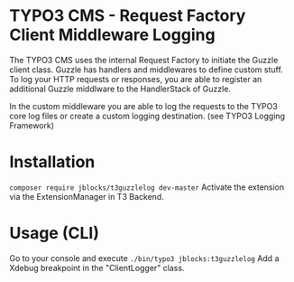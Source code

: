# TYPO3 CMS  - Request Factory Client Middleware Logging

The TYPO3 CMS uses the internal Request Factory to initiate the Guzzle client class. Guzzle has handlers and middlewares to define custom stuff. To log your HTTP requests or responses, you are able to register an additional Guzzle middlware to the HandlerStack of Guzzle. 

In the custom middleware you are able to log the requests to the TYPO3 core log files or create a custom logging destination. (see TYPO3 Logging Framework)

# Installation
`composer require jblocks/t3guzzlelog dev-master`
Activate the extension via the ExtensionManager in T3 Backend. 

# Usage (CLI)
Go to your console and execute `./bin/typo3 jblocks:t3guzzlelog`
Add a Xdebug breakpoint in the "ClientLogger" class.

